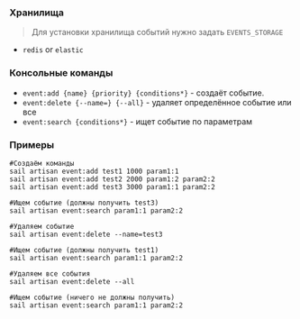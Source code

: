 ### Хранилища

> Для установки хранилища событий нужно задать `EVENTS_STORAGE`

* `redis` or `elastic`

### Консольные команды

* `event:add {name} {priority} {conditions*}` - создаёт событие.
* `event:delete {--name=} {--all}` - удаляет определённое событие или все
* `event:search {conditions*}` - ищет событие по параметрам

### Примеры

```shell
#Создаём команды
sail artisan event:add test1 1000 param1:1
sail artisan event:add test2 2000 param1:2 param2:2
sail artisan event:add test3 3000 param1:1 param2:2

#Ищем событие (должны получить test3)
sail artisan event:search param1:1 param2:2

#Удаляем событие
sail artisan event:delete --name=test3

#Ищем событие (должны получить test1)
sail artisan event:search param1:1 param2:2

#Удаляем все события
sail artisan event:delete --all

#Ищем событие (ничего не должны получить)
sail artisan event:search param1:1 param2:2
```
